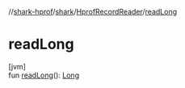 //[shark-hprof](../../../index.md)/[shark](../index.md)/[HprofRecordReader](index.md)/[readLong](read-long.md)

# readLong

[jvm]\
fun [readLong](read-long.md)(): [Long](https://kotlinlang.org/api/latest/jvm/stdlib/kotlin/-long/index.html)
